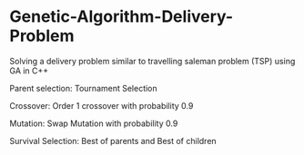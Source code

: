# Genetic-Algorithm-Delivery-Problem

Solving a delivery problem similar to travelling saleman problem (TSP) using GA in C++

Parent selection: Tournament Selection

Crossover: Order 1 crossover with probability 0.9

Mutation: Swap Mutation with probability 0.9

Survival Selection: Best of parents and Best of children
